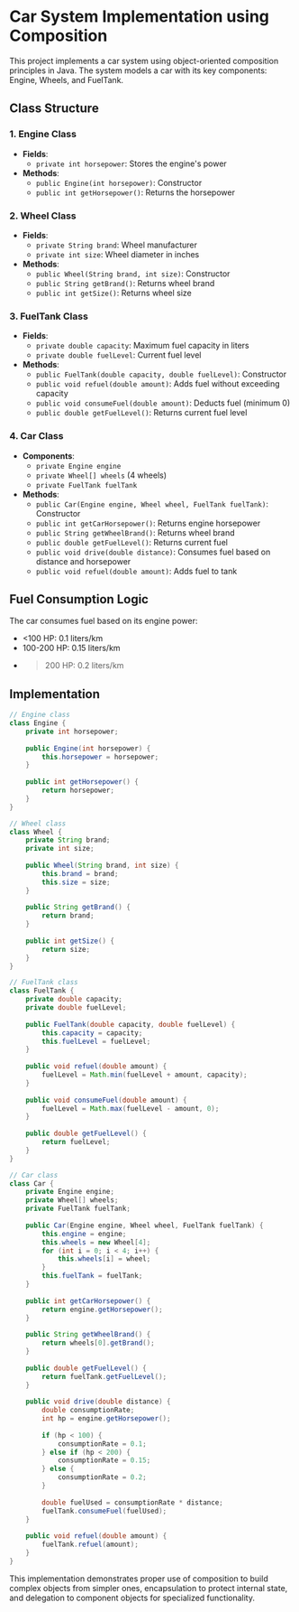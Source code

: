 # Car System Implementation using Composition

This project implements a car system using object-oriented composition principles in Java. The system models a car with its key components: Engine, Wheels, and FuelTank.

## Class Structure

### 1. Engine Class
- **Fields**:
  - `private int horsepower`: Stores the engine's power
- **Methods**:
  - `public Engine(int horsepower)`: Constructor
  - `public int getHorsepower()`: Returns the horsepower

### 2. Wheel Class
- **Fields**:
  - `private String brand`: Wheel manufacturer
  - `private int size`: Wheel diameter in inches
- **Methods**:
  - `public Wheel(String brand, int size)`: Constructor
  - `public String getBrand()`: Returns wheel brand
  - `public int getSize()`: Returns wheel size

### 3. FuelTank Class
- **Fields**:
  - `private double capacity`: Maximum fuel capacity in liters
  - `private double fuelLevel`: Current fuel level
- **Methods**:
  - `public FuelTank(double capacity, double fuelLevel)`: Constructor
  - `public void refuel(double amount)`: Adds fuel without exceeding capacity
  - `public void consumeFuel(double amount)`: Deducts fuel (minimum 0)
  - `public double getFuelLevel()`: Returns current fuel level

### 4. Car Class
- **Components**:
  - `private Engine engine`
  - `private Wheel[] wheels` (4 wheels)
  - `private FuelTank fuelTank`
- **Methods**:
  - `public Car(Engine engine, Wheel wheel, FuelTank fuelTank)`: Constructor
  - `public int getCarHorsepower()`: Returns engine horsepower
  - `public String getWheelBrand()`: Returns wheel brand
  - `public double getFuelLevel()`: Returns current fuel
  - `public void drive(double distance)`: Consumes fuel based on distance and horsepower
  - `public void refuel(double amount)`: Adds fuel to tank

## Fuel Consumption Logic
The car consumes fuel based on its engine power:
- <100 HP: 0.1 liters/km
- 100-200 HP: 0.15 liters/km
- >200 HP: 0.2 liters/km

## Implementation

```java
// Engine class
class Engine {
    private int horsepower;
    
    public Engine(int horsepower) {
        this.horsepower = horsepower;
    }
    
    public int getHorsepower() {
        return horsepower;
    }
}

// Wheel class
class Wheel {
    private String brand;
    private int size;
    
    public Wheel(String brand, int size) {
        this.brand = brand;
        this.size = size;
    }
    
    public String getBrand() {
        return brand;
    }
    
    public int getSize() {
        return size;
    }
}

// FuelTank class
class FuelTank {
    private double capacity;
    private double fuelLevel;
    
    public FuelTank(double capacity, double fuelLevel) {
        this.capacity = capacity;
        this.fuelLevel = fuelLevel;
    }
    
    public void refuel(double amount) {
        fuelLevel = Math.min(fuelLevel + amount, capacity);
    }
    
    public void consumeFuel(double amount) {
        fuelLevel = Math.max(fuelLevel - amount, 0);
    }
    
    public double getFuelLevel() {
        return fuelLevel;
    }
}

// Car class
class Car {
    private Engine engine;
    private Wheel[] wheels;
    private FuelTank fuelTank;
    
    public Car(Engine engine, Wheel wheel, FuelTank fuelTank) {
        this.engine = engine;
        this.wheels = new Wheel[4];
        for (int i = 0; i < 4; i++) {
            this.wheels[i] = wheel;
        }
        this.fuelTank = fuelTank;
    }
    
    public int getCarHorsepower() {
        return engine.getHorsepower();
    }
    
    public String getWheelBrand() {
        return wheels[0].getBrand();
    }
    
    public double getFuelLevel() {
        return fuelTank.getFuelLevel();
    }
    
    public void drive(double distance) {
        double consumptionRate;
        int hp = engine.getHorsepower();
        
        if (hp < 100) {
            consumptionRate = 0.1;
        } else if (hp < 200) {
            consumptionRate = 0.15;
        } else {
            consumptionRate = 0.2;
        }
        
        double fuelUsed = consumptionRate * distance;
        fuelTank.consumeFuel(fuelUsed);
    }
    
    public void refuel(double amount) {
        fuelTank.refuel(amount);
    }
}
```

This implementation demonstrates proper use of composition to build complex objects from simpler ones, encapsulation to protect internal state, and delegation to component objects for specialized functionality.
